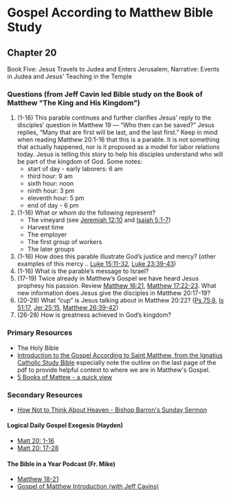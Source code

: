 # Gospel According to Matthew Bible Study

## Chapter 20

Book Five: Jesus Travels to Judea and Enters Jerusalem, Narrative: Events in Judea and Jesus' Teaching in the Temple

### Questions (from Jeff Cavin led Bible study on the Book of Matthew "The King and His Kingdom")
1. (1-16) This parable continues and further clarifies Jesus’ reply to the disciples’ question in Matthew 19 — “Who then can be saved?” Jesus replies, “Many that are first will be last, and the last first.” Keep in mind when reading Matthew 20:1-16 that this is a parable. It is not something that actually happened, nor is it proposed as a model for labor relations today. Jesus is telling this story to help his disciples understand who will be part of the kingdom of God.  Some notes:
    * start of day - early laborers: 6 am
    * third hour: 9 am
    * sixth hour: noon
    * ninth hour: 3 pm
    * eleventh hour: 5 pm
    * end of day - 6 pm
2. (1-16) What or whom do the following represent?  
    * The vineyard (see [Jeremiah 12:10](https://www.biblegateway.com/passage/?search=Jeremiah%2012%3A10&version=RSVCE) and [Isaiah 5:1-7](https://www.biblegateway.com/passage/?search=Isaiah%205%3A1-7&version=RSVCE))
    * Harvest time
    * The employer
    * The first group of workers
    * The later groups
3. (1-16) How does this parable illustrate God’s justice and mercy? (other examples of this mercy .. [Luke 15:11-32](https://www.biblegateway.com/passage/?search=Luke%2015%3A11-32&version=RSVCE), [Luke 23:39-43](https://www.biblegateway.com/passage/?search=Luke%2023%3A39-43&version=RSVCE))
4. (1-16) What is the parable’s message to Israel?
5. (17-19) Twice already in Matthew’s Gospel we have heard Jesus prophesy his passion. Review [Matthew 16:21](https://www.biblegateway.com/passage/?search=Matthew%2016%3A21&version=RSVCE), [Matthew 17:22-23](https://www.biblegateway.com/passage/?search=Matthew%2017%3A22-23&version=RSVCE). What new information does Jesus give the disciples in Matthew 20:17-19?
6. (20-28) What “cup” is Jesus talking about in Matthew 20:22? ([Ps 75:8](https://www.biblegateway.com/passage/?search=Ps%2075%3A8&version=RSVCE), [Is 51:17](https://www.biblegateway.com/passage/?search=Is%2051%3A17&version=RSVCE), [Jer 25:15](https://www.biblegateway.com/passage/?search=Jer%2025%3A15&version=RSVCE), [Matthew 26:39-42](https://www.biblegateway.com/passage/?search=Matthew%2026%3A39-42&version=RSVCE))
7. (26-28) How is greatness achieved in God’s kingdom?

### Primary Resources
* The Holy Bible
* [Introduction to the Gospel According to Saint Matthew, from the Ignatius Catholic Study Bible](https://drive.google.com/file/d/1IbrAF5TRJj90vyF3-0E3qVN-1Fx6pDYB/view?usp=drive_link)
  especially note the outline on the last page of the pdf to provide helpful context to where we are in Matthew's
  Gospel.
* [5 Books of Mattew - a quick view](https://drive.google.com/file/d/1ZLQ7OxPDoCfhrEc0dyJTNqB-KYKo5Ot5/view?usp=sharing)

### Secondary Resources
* [How Not to Think About Heaven - Bishop Barron's Sunday Sermon](https://youtu.be/Rbexen7qs90?si=EBd9XzeHOZvoG1Gx)

#### Logical Daily Gospel Exegesis (Hayden)
* [Matt 20: 1-16](https://open.spotify.com/episode/4B1win5FzigsmfGSNlZpmv?si=GjrizzvjTeubnIQyfeNQOw&t=78)
* [Matt 20: 17-28](https://open.spotify.com/episode/5sEbzhGXF58Vh4fdaAWA3o?si=HtQGAOSGRZyOkvFf8t0-7w)


#### The Bible in a Year Podcast (Fr. Mike)

* [Matthew 18-21](https://open.spotify.com/episode/11efhk1zTx1IXM2o1f58QC?si=4bYzxP2JTWejP1KoBFVdTg)
* [Gospel of Matthew Introduction (with Jeff Cavins)](https://open.spotify.com/episode/4oKy0KCxtQWmdO6THASsGC)
